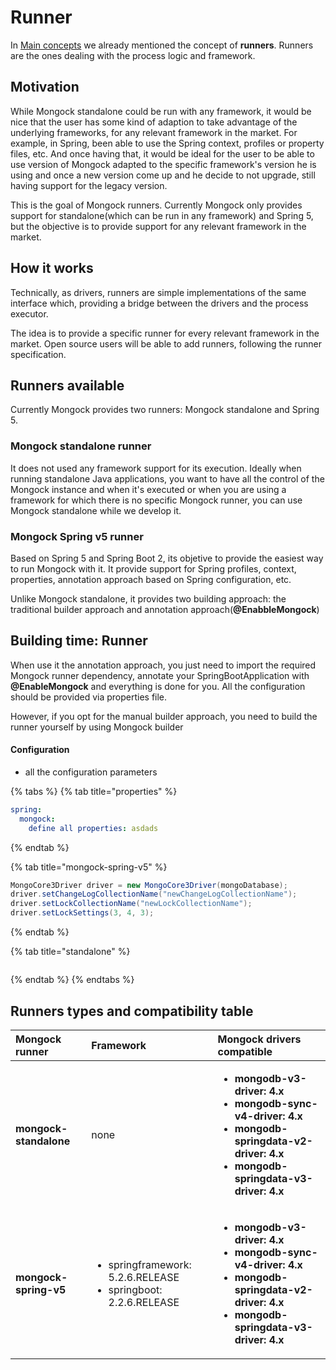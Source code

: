 # Runner

In [Main concepts](main-concepts.md#driver) we already mentioned the concept of **runners**. Runners are the ones dealing with the process logic and framework.

## Motivation

While Mongock standalone could be run with any framework, it would be nice that the user has some kind of adaption to take advantage of the underlying frameworks, for any relevant framework in the market. For example, in Spring, been able to use the Spring context, profiles or property files, etc. And once having that, it would be ideal for the user to be able to use version of Mongock adapted to the specific framework's version he is using and once a new version come up and he decide to not upgrade, still having support for the legacy version.

This is the goal of Mongock runners. Currently Mongock only provides support for standalone\(which can be run in any framework\) and Spring 5, but the objective is to provide support for any relevant framework in the market.  


## How it works

Technically, as drivers, runners are simple implementations of the same interface which, providing a bridge between the drivers and the process executor.

The idea is to provide a specific runner for every relevant framework in the market. Open source users will be able to add runners, following the runner specification.

## Runners available

Currently Mongock provides two runners: Mongock standalone and Spring 5. 

### Mongock standalone runner

It does not used any framework support for its execution. Ideally when running standalone Java applications, you want to have all the control of the Mongock instance and when it's executed or when you are using a framework for which there is no specific Mongock runner, you can use Mongock standalone while we develop it.

### Mongock Spring v5 runner

Based on Spring 5 and Spring Boot 2, its objetive to provide the easiest way to run Mongock with it. It provide support for Spring profiles, context, properties, annotation approach based on Spring configuration, etc.

Unlike Mongock standalone, it provides two building approach: the traditional builder approach and annotation approach\(**@EnabbleMongock**\)

## Building time: Runner

When use it the annotation approach, you just need to import the required Mongock runner dependency, annotate your SpringBootApplication with **@EnableMongock** and everything is done for you.  All the configuration should be provided via properties file.

However, if you opt for the manual builder approach, you need to build the runner yourself by using Mongock builder

#### Configuration

* all the configuration parameters



{% tabs %}
{% tab title="properties" %}
```yaml
spring:
  mongock:
    define all properties: asdads
```
{% endtab %}

{% tab title="mongock-spring-v5" %}
```java
MongoCore3Driver driver = new MongoCore3Driver(mongoDatabase);
driver.setChangeLogCollectionName("newChangeLogCollectionName");
driver.setLockCollectionName("newLockCollectionName");
driver.setLockSettings(3, 4, 3);
```
{% endtab %}

{% tab title="standalone" %}
```

```
{% endtab %}
{% endtabs %}





## Runners types and compatibility table

<table>
  <thead>
    <tr>
      <th style="text-align:left"><b>Mongock runner</b>
      </th>
      <th style="text-align:left"><b>Framework</b>
      </th>
      <th style="text-align:left"><b>Mongock drivers compatible</b>
      </th>
    </tr>
  </thead>
  <tbody>
    <tr>
      <td style="text-align:left"><b>mongock-standalone</b>
      </td>
      <td style="text-align:left">none</td>
      <td style="text-align:left">
        <p></p>
        <ul>
          <li><b>mongodb-v3-driver: 4.x</b>
          </li>
          <li><b>mongodb-sync-v4-driver: 4.x</b>
          </li>
          <li><b>mongodb-springdata-v2-driver: 4.x</b>
          </li>
          <li><b>mongodb-springdata-v3-driver: 4.x</b>
          </li>
        </ul>
      </td>
    </tr>
    <tr>
      <td style="text-align:left"><b>mongock-spring-v5</b>
      </td>
      <td style="text-align:left">
        <p></p>
        <ul>
          <li>springframework: 5.2.6.RELEASE</li>
          <li>springboot: 2.2.6.RELEASE</li>
        </ul>
      </td>
      <td style="text-align:left">
        <p></p>
        <ul>
          <li><b>mongodb-v3-driver: 4.x</b>
          </li>
          <li><b>mongodb-sync-v4-driver: 4.x</b>
          </li>
          <li><b>mongodb-springdata-v2-driver: 4.x</b>
          </li>
          <li><b>mongodb-springdata-v3-driver: 4.x</b>
          </li>
        </ul>
      </td>
    </tr>
  </tbody>
</table>

##  

